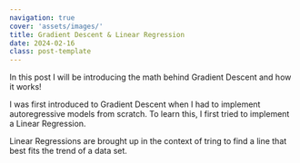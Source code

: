 ```yaml
---
navigation: true
cover: 'assets/images/'
title: Gradient Descent & Linear Regression
date: 2024-02-16
class: post-template
---
```

In this post I will be introducing the math behind Gradient Descent and how it works!

I was first introduced to Gradient Descent when I had to implement autoregressive models from scratch. To learn this, I first tried to implement a Linear Regression. 

Linear Regressions are brought up in the context of tring to find a line that best fits the trend of a data set.

